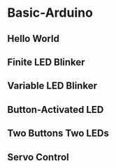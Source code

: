 # Basic-Arduino
## Hello World

## Finite LED Blinker

## Variable LED Blinker

## Button-Activated LED

## Two Buttons Two LEDs

## Servo Control
